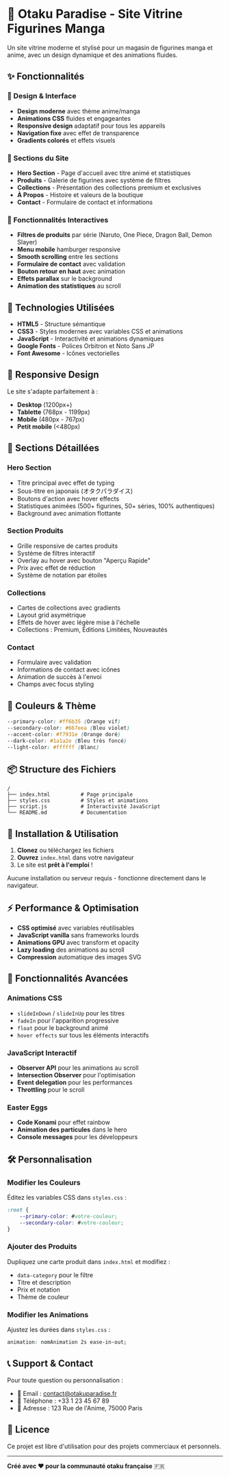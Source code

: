 # 🎌 Otaku Paradise - Site Vitrine Figurines Manga

Un site vitrine moderne et stylisé pour un magasin de figurines manga et anime, avec un design dynamique et des animations fluides.

## ✨ Fonctionnalités

### 🎨 Design & Interface
- **Design moderne** avec thème anime/manga
- **Animations CSS** fluides et engageantes
- **Responsive design** adaptatif pour tous les appareils
- **Navigation fixe** avec effet de transparence
- **Gradients colorés** et effets visuels

### 🏪 Sections du Site
- **Hero Section** - Page d'accueil avec titre animé et statistiques
- **Produits** - Galerie de figurines avec système de filtres
- **Collections** - Présentation des collections premium et exclusives
- **À Propos** - Histoire et valeurs de la boutique
- **Contact** - Formulaire de contact et informations

### 🔧 Fonctionnalités Interactives
- **Filtres de produits** par série (Naruto, One Piece, Dragon Ball, Demon Slayer)
- **Menu mobile** hamburger responsive
- **Smooth scrolling** entre les sections
- **Formulaire de contact** avec validation
- **Bouton retour en haut** avec animation
- **Effets parallax** sur le background
- **Animation des statistiques** au scroll

## 🚀 Technologies Utilisées

- **HTML5** - Structure sémantique
- **CSS3** - Styles modernes avec variables CSS et animations
- **JavaScript** - Interactivité et animations dynamiques
- **Google Fonts** - Polices Orbitron et Noto Sans JP
- **Font Awesome** - Icônes vectorielles

## 📱 Responsive Design

Le site s'adapte parfaitement à :
- **Desktop** (1200px+)
- **Tablette** (768px - 1199px)
- **Mobile** (480px - 767px)
- **Petit mobile** (<480px)

## 🎯 Sections Détaillées

### Hero Section
- Titre principal avec effet de typing
- Sous-titre en japonais (オタクパラダイス)
- Boutons d'action avec hover effects
- Statistiques animées (500+ figurines, 50+ séries, 100% authentiques)
- Background avec animation flottante

### Section Produits
- Grille responsive de cartes produits
- Système de filtres interactif
- Overlay au hover avec bouton "Aperçu Rapide"
- Prix avec effet de réduction
- Système de notation par étoiles

### Collections
- Cartes de collections avec gradients
- Layout grid asymétrique
- Effets de hover avec légère mise à l'échelle
- Collections : Premium, Éditions Limitées, Nouveautés

### Contact
- Formulaire avec validation
- Informations de contact avec icônes
- Animation de succès à l'envoi
- Champs avec focus styling

## 🎨 Couleurs & Thème

```css
--primary-color: #ff6b35 (Orange vif)
--secondary-color: #667eea (Bleu violet)
--accent-color: #f7931e (Orange doré)
--dark-color: #1a1a2e (Bleu très foncé)
--light-color: #ffffff (Blanc)
```

## 📦 Structure des Fichiers

```
/
├── index.html          # Page principale
├── styles.css          # Styles et animations
├── script.js           # Interactivité JavaScript
└── README.md           # Documentation
```

## 🚀 Installation & Utilisation

1. **Clonez** ou téléchargez les fichiers
2. **Ouvrez** `index.html` dans votre navigateur
3. Le site est **prêt à l'emploi** !

Aucune installation ou serveur requis - fonctionne directement dans le navigateur.

## ⚡ Performance & Optimisation

- **CSS optimisé** avec variables réutilisables
- **JavaScript vanilla** sans frameworks lourds
- **Animations GPU** avec transform et opacity
- **Lazy loading** des animations au scroll
- **Compression** automatique des images SVG

## 🔮 Fonctionnalités Avancées

### Animations CSS
- `slideInDown` / `slideInUp` pour les titres
- `fadeIn` pour l'apparition progressive
- `float` pour le background animé
- `hover effects` sur tous les éléments interactifs

### JavaScript Interactif
- **Observer API** pour les animations au scroll
- **Intersection Observer** pour l'optimisation
- **Event delegation** pour les performances
- **Throttling** pour le scroll

### Easter Eggs
- **Code Konami** pour effet rainbow
- **Animation des particules** dans le hero
- **Console messages** pour les développeurs

## 🛠️ Personnalisation

### Modifier les Couleurs
Éditez les variables CSS dans `styles.css` :
```css
:root {
    --primary-color: #votre-couleur;
    --secondary-color: #votre-couleur;
}
```

### Ajouter des Produits
Dupliquez une carte produit dans `index.html` et modifiez :
- `data-category` pour le filtre
- Titre et description
- Prix et notation
- Thème de couleur

### Modifier les Animations
Ajustez les durées dans `styles.css` :
```css
animation: nomAnimation 2s ease-in-out;
```

## 📞 Support & Contact

Pour toute question ou personnalisation :
- 📧 Email : contact@otakuparadise.fr
- 📱 Téléphone : +33 1 23 45 67 89
- 🏪 Adresse : 123 Rue de l'Anime, 75000 Paris

## 📄 Licence

Ce projet est libre d'utilisation pour des projets commerciaux et personnels.

---

**Créé avec ❤️ pour la communauté otaku française** 🇫🇷 
